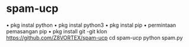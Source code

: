 # spam-ucp
• pkg instal python
• pkg instal python3
• pkg instal pip
• permintaan pemasangan pip
• pkg install git
-git klon https://github.com/Z8VORTEX/spam-ucp
cd spam-ucp
python spam.py
